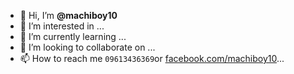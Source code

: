 - 👋 Hi, I’m **@machiboy10**
- 👀 I’m interested in ...
- 🌱 I’m currently learning ...
- 💞️ I’m looking to collaborate on ...
- 📫 How to reach me `09613436369`or [facebook.com/machiboy10](www.facebook.com/machiboy10)...

<!---
machiboy10/machiboy10 is a ✨ special ✨ repository because its `README.md` (this file) appears on your GitHub profile.
You can click the Preview link to take a look at your changes.
--->

